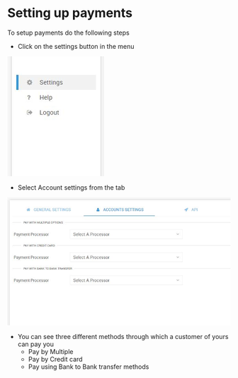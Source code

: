 # Setting up payments

To setup payments do the following steps

* Click on the settings button in the menu



![](../.gitbook/assets/settings.JPG)

* Select Account settings from the tab

![](../.gitbook/assets/account-settings.JPG)

* You can see three different methods through which a customer of yours can pay you
  * Pay by Multiple
  * Pay by Credit card
  * Pay using Bank to Bank transfer methods



